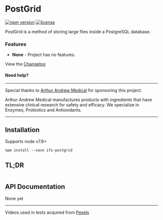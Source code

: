 # PostGrid

[![npm version](https://img.shields.io/npm/v/ifx-postgrid.svg)](https://www.npmjs.com/package/ifx-postgrid) [![license](https://img.shields.io/npm/l/ifx-postgrid.svg)](https://github.com/internalfx/ifx-postgrid/blob/master/LICENSE)

PostGrid is a method of storing large files inside a PostgreSQL database.

### Features

- **None** - Project has no features.

View the [Changelog](https://github.com/internalfx/regrid/blob/master/CHANGELOG.md)

#### Need help?

---

Special thanks to [Arthur Andrew Medical](http://www.arthurandrew.com/) for sponsoring this project.

Arthur Andrew Medical manufactures products with ingredients that have extensive clinical research for safety and efficacy. We specialize in Enzymes, Probiotics and Antioxidants.

---

## Installation

Supports node v7.6+

```
npm install --save ifx-postgrid
```

## TL;DR

```javascript
```

## API Documentation

None yet

---

Videos used in tests acquired from [Pexels](https://videos.pexels.com/)
